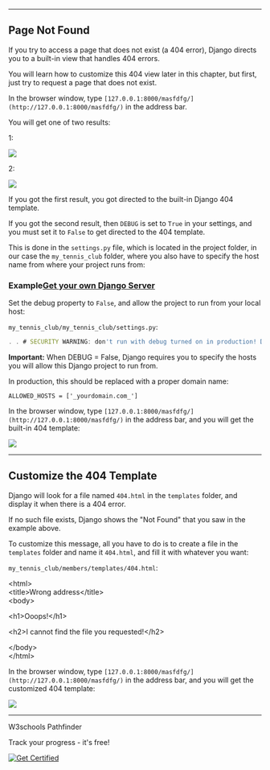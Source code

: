 ___

## Page Not Found

If you try to access a page that does not exist (a 404 error), Django directs you to a built-in view that handles 404 errors.

You will learn how to customize this 404 view later in this chapter, but first, just try to request a page that does not exist.

In the browser window, type `[127.0.0.1:8000/masfdfg/](http://127.0.0.1:8000/masfdfg/)` in the address bar.

You will get one of two results:

1:

![](https://www.w3schools.com/django/screenshot_django_404.png)

2:

![](https://www.w3schools.com/django/screenshot_django_404_2.png)

If you got the first result, you got directed to the built-in Django 404 template.

If you got the second result, then `DEBUG` is set to `True` in your settings, and you must set it to `False` to get directed to the 404 template.

This is done in the `settings.py` file, which is located in the project folder, in our case the `my_tennis_club` folder, where you also have to specify the host name from where your project runs from:

### Example[Get your own Django Server](https://www.w3schools.com/django/django_server.php "W3Schools Spaces")

Set the debug property to `False`, and allow the project to run from your local host:

`my_tennis_club/my_tennis_club/settings.py`:

```jsx
. . # SECURITY WARNING: don't run with debug turned on in production! DEBUG = False ALLOWED_HOSTS = ['*'] . .
```

**Important:** When DEBUG = False, Django requires you to specify the hosts you will allow this Django project to run from.

In production, this should be replaced with a proper domain name:

`ALLOWED_HOSTS = ['_yourdomain.com_']   `

In the browser window, type `[127.0.0.1:8000/masfdfg/](http://127.0.0.1:8000/masfdfg/)` in the address bar, and you will get the built-in 404 template:

![](https://www.w3schools.com/django/screenshot_django_404.png)

___

## Customize the 404 Template

Django will look for a file named `404.html` in the `templates` folder, and display it when there is a 404 error.

If no such file exists, Django shows the "Not Found" that you saw in the example above.

To customize this message, all you have to do is to create a file in the `templates` folder and name it `404.html`, and fill it with whatever you want:

`my_tennis_club/members/templates/404.html`:

<!DOCTYPE html\>  
<html\>  
<title\>Wrong address</title\>  
<body\>

<h1\>Ooops!</h1\>

<h2\>I cannot find the file you requested!</h2\>

</body\>  
</html\>

In the browser window, type `[127.0.0.1:8000/masfdfg/](http://127.0.0.1:8000/masfdfg/)` in the address bar, and you will get the customized 404 template:

![](https://www.w3schools.com/django/screenshot_django_404_oops.png)

___

W3schools Pathfinder

Track your progress - it's free!

   [![Get Certified](https://www.w3schools.com/images/img_fullaccess_up_sep1_green_300.png)](https://campus.w3schools.com/products/w3schools-full-access-course)